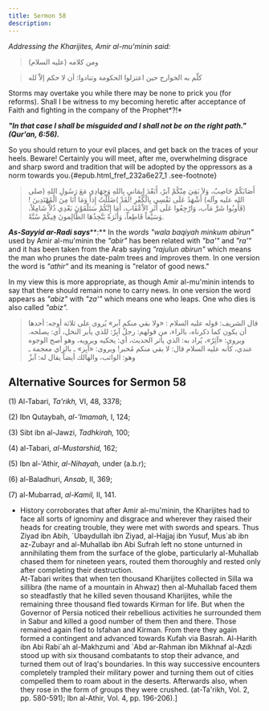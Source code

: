 ```yaml
---
title: Sermon 58
description: 
---
```


*Addressing the Kharijites, Amir al-mu\'minin said:*

> ومن كلامه (عليه السلام)

> كلّم به الخوارج حين اعتزلوا الحكومة وتنادوا: أن لا حكم إلاّ لله

Storms may overtake you while there may be none to prick you (for
reforms). Shall I be witness to my becoming heretic after acceptance of
Faith and fighting in the company of the Prophet*?!*

***\"In that case I shall be misguided and I shall not be on the right
path.\"*** ***(Qur\'an, 6:56).***

So you should return to your evil places, and get back on the traces of
your heels. Beware! Certainly you will meet, after me, overwhelming
disgrace and sharp sword and tradition that will be adopted by the
oppressors as a norm towards
you.{#epub.html_fref_232a6e27_1
.see-footnote}

> أَصَابَكُمْ حَاصِبٌ، وَلاَ بَقِيَ مِنْكُمْ آبرٌ، أَبَعْدَ إِيمَاني بِاللهِ وَجِهَادِي مَعَ رَسُولِ اللهِ
> (صلى الله عليه وآله) أَشْهَدُ عَلَى نَفْسِي بِالْكُفْرِ !لَقَدْ )ضَلَلْتُ إِذاً وَمَا أَنَا مِنَ
> الْمُهْتَدِينَ !(فَأُوبُوا شَرَّ مَآب، وَارْجِعُوا عَلَى أَثَرِ الاْعْقَابِ، أَمَا إِنَّكُمْ سَتَلْقَوْنَ
> بَعْدِي ذُلاًّ شَامِلاً، وَسَيْفاً قَاطِعاً، وَأَثَرَةً يَتَّخِذُهَا الظَّالِمونَ فِيكُمْ سُنَّةً.

***As-Sayyid ar-Radi says*****:** In the *words \"wala baqiyah minkum
abirun\"* used by Amir al-mu\'minin the *\"abir\"* has been related with
*\"ba\'\"* and *\"ra\'\"* and it has been taken from the Arab saying
*\"rajulun abirun\"* which means the man who prunes the date-palm trees
and improves them. In one version the word is *\"athir\"* and its
meaning is \"relator of good news.\"

In my view this is more appropriate, as though Amir al-mu\'minin intends
to say that there should remain none to carry news. In one version the
word appears as *\"abiz\"* with *\"za\'\"* which means one who leaps.
One who dies is also called *\"abiz\".*

> قال الشريف: قوله عليه السلام : «ولا بقي منكم آبر» يُروى على ثلاثة أوجه:
> أحدها أن يكون كما ذكرناه، بالراء، من قولهم: رجلٌ آبِرٌ: للذي يأبر النخل،
> أي: يصلحه. ويروى: «آثِرٌ»، يُراد به: الذي يأثر الحديث، أي: يحكيه ويرويه،
> وهو أصح الوجوه عندي، كأنه عليه السلام قال: لا بقي منكم مُخبر! ويروى:
> «آبِز» ـ بالزاي معجمة ـ وهو: الواثب، والهالك أيضاً يقال له: آبزٌ

## Alternative Sources for Sermon 58

\(1\) Al-Tabari, *Ta\'rikh,* VI, 48, 3378;

\(2\) Ibn Qutaybah, *al-\'Imamah,* I, 124;

\(3\) Sibt ibn al-Jawzi, *Tadhkirah,* 100;

\(4\) al-Tabari, *al-Mustarshid,* 162;

\(5\) Ibn al-\'Athir, *al-Nihayah,* under (a.b.r);

\(6\) al-Baladhuri, *Ansab,* II, 369;

\(7\) al-Mubarrad, *al-Kamil,* II, 141.

-  History
    corroborates that after Amir al-mu\'minin, the Kharijites had to
    face all sorts of ignominy and disgrace and wherever they raised
    their heads for creating trouble, they were met with swords and
    spears. Thus Ziyad ibn Abih, \`Ubaydullah ibn Ziyad, al-Hajjaj ibn
    Yusuf, Mus\`ab ibn az-Zubayr and al-Muhallab ibn Abi Sufrah left no
    stone unturned in annihilating them from the surface of the globe,
    particularly al-Muhallab chased them for nineteen years, routed them
    thoroughly and rested only after completing their destruction.\
    At-Tabari writes that when ten thousand Kharijites collected in
    Silla wa sillibra (the name of a mountain in Ahwaz) then al-Muhallab
    faced them so steadfastly that he killed seven thousand Kharijites,
    while the remaining three thousand fled towards Kirman for life. But
    when the Governor of Persia noticed their rebellious activities he
    surrounded them in Sabur and killed a good number of them then and
    there. Those remained again fled to Isfahan and Kirman. From there
    they again formed a contingent and advanced towards Kufah via
    Basrah. Al-Harith ibn Abi Rabi\`ah al-Makhzumi and \`Abd ar-Rahman
    ibn Mikhnaf al-Azdi stood up with six thousand combatants to stop
    their advance, and turned them out of Iraq\'s boundaries. In this
    way successive encounters completely trampled their military power
    and turning them out of cities compelled them to roam about in the
    deserts. Afterwards also, when they rose in the form of groups they
    were crushed. (at-Ta\'rikh, Vol. 2, pp. 580-591); Ibn al-Athir, Vol.
    4, pp. 196-206).]